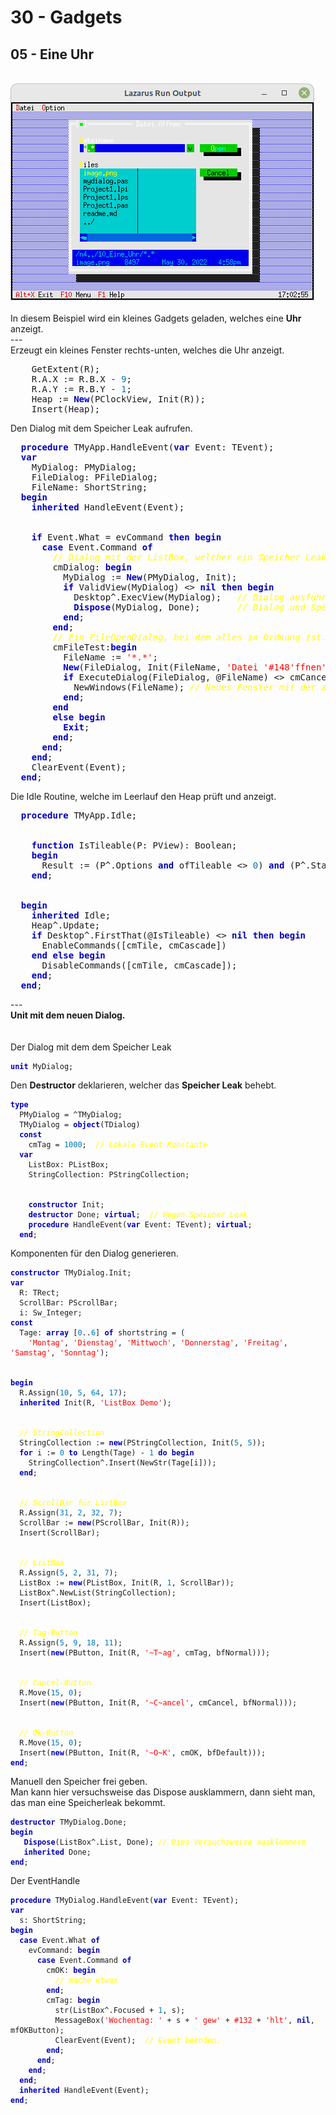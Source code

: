 # 30 - Gadgets
## 05 - Eine Uhr
<br>
<img src="image.png" alt="Selfhtml"><br><br>
In diesem Beispiel wird ein kleines Gadgets geladen, welches eine <b>Uhr</b> anzeigt.<br>
---
<br>
    Erzeugt ein kleines Fenster rechts-unten, welches die Uhr anzeigt.<br>
<pre><code=pascal>    GetExtent(R);
    R.A.X := R.B.X - <font color="#0077BB">9</font>;
    R.A.Y := R.B.Y - <font color="#0077BB">1</font>;
    Heap := <b><font color="0000BB">New</font></b>(PClockView, Init(R));
    Insert(Heap); </code></pre>
Den Dialog mit dem Speicher Leak aufrufen.<br>
<pre><code=pascal>  <b><font color="0000BB">procedure</font></b> TMyApp.HandleEvent(<b><font color="0000BB">var</font></b> Event: TEvent);
  <b><font color="0000BB">var</font></b>
    MyDialog: PMyDialog;
    FileDialog: PFileDialog;
    FileName: ShortString;
  <b><font color="0000BB">begin</font></b>
    <b><font color="0000BB">inherited</font></b> HandleEvent(Event);
<br>
    <b><font color="0000BB">if</font></b> Event.What = evCommand <b><font color="0000BB">then</font></b> <b><font color="0000BB">begin</font></b>
      <b><font color="0000BB">case</font></b> Event.Command <b><font color="0000BB">of</font></b>
        <i><font color="#FFFF00">// Dialog mit der ListBox, welcher ein Speicher Leak hat.</font></i>
        cmDialog: <b><font color="0000BB">begin</font></b>
          MyDialog := <b><font color="0000BB">New</font></b>(PMyDialog, Init);
          <b><font color="0000BB">if</font></b> ValidView(MyDialog) <> <b><font color="0000BB">nil</font></b> <b><font color="0000BB">then</font></b> <b><font color="0000BB">begin</font></b>
            Desktop^.ExecView(MyDialog);   <i><font color="#FFFF00">// Dialog ausführen.</font></i>
            <b><font color="0000BB">Dispose</font></b>(MyDialog, Done);       <i><font color="#FFFF00">// Dialog und Speicher frei geben.</font></i>
          <b><font color="0000BB">end</font></b>;
        <b><font color="0000BB">end</font></b>;
        <i><font color="#FFFF00">// Ein FileOpenDialog, bei dem alles in Ordnung ist.</font></i>
        cmFileTest:<b><font color="0000BB">begin</font></b>
          FileName := <font color="#FF0000">'*.*'</font>;
          <b><font color="0000BB">New</font></b>(FileDialog, Init(FileName, <font color="#FF0000">'Datei '</font><font color="#FF0000">#148</font><font color="#FF0000">'ffnen'</font>, <font color="#FF0000">'~D~ateiname'</font>, fdOpenButton, <font color="#0077BB">1</font>));
          <b><font color="0000BB">if</font></b> ExecuteDialog(FileDialog, @FileName) <> cmCancel <b><font color="0000BB">then</font></b> <b><font color="0000BB">begin</font></b>
            NewWindows(FileName); <i><font color="#FFFF00">// Neues Fenster mit der ausgewählten Datei.</font></i>
          <b><font color="0000BB">end</font></b>;
        <b><font color="0000BB">end</font></b>
        <b><font color="0000BB">else</font></b> <b><font color="0000BB">begin</font></b>
          <b><font color="0000BB">Exit</font></b>;
        <b><font color="0000BB">end</font></b>;
      <b><font color="0000BB">end</font></b>;
    <b><font color="0000BB">end</font></b>;
    ClearEvent(Event);
  <b><font color="0000BB">end</font></b>;</code></pre>
Die Idle Routine, welche im Leerlauf den Heap prüft und anzeigt.<br>
<pre><code=pascal>  <b><font color="0000BB">procedure</font></b> TMyApp.Idle;
<br>
    <b><font color="0000BB">function</font></b> IsTileable(P: PView): Boolean;
    <b><font color="0000BB">begin</font></b>
      Result := (P^.Options <b><font color="0000BB">and</font></b> ofTileable <> <font color="#0077BB">0</font>) <b><font color="0000BB">and</font></b> (P^.State <b><font color="0000BB">and</font></b> sfVisible <> <font color="#0077BB">0</font>);
    <b><font color="0000BB">end</font></b>;
<br>
  <b><font color="0000BB">begin</font></b>
    <b><font color="0000BB">inherited</font></b> Idle;
    Heap^.Update;
    <b><font color="0000BB">if</font></b> Desktop^.FirstThat(@IsTileable) <> <b><font color="0000BB">nil</font></b> <b><font color="0000BB">then</font></b> <b><font color="0000BB">begin</font></b>
      EnableCommands([cmTile, cmCascade])
    <b><font color="0000BB">end</font></b> <b><font color="0000BB">else</font></b> <b><font color="0000BB">begin</font></b>
      DisableCommands([cmTile, cmCascade]);
    <b><font color="0000BB">end</font></b>;
  <b><font color="0000BB">end</font></b>;</code></pre>
---
<br>
<b>Unit mit dem neuen Dialog.</b><br>
<br><br>
Der Dialog mit dem dem Speicher Leak<br>
<pre><code><b><font color="0000BB">unit</font></b> MyDialog;
</code></pre>
Den <b>Destructor</b> deklarieren, welcher das <b>Speicher Leak</b> behebt.<br>
<pre><code><b><font color="0000BB">type</font></b>
  PMyDialog = ^TMyDialog;
  TMyDialog = <b><font color="0000BB">object</font></b>(TDialog)
  <b><font color="0000BB">const</font></b>
    cmTag = <font color="#0077BB">1000</font>;  <i><font color="#FFFF00">// Lokale Event Konstante</font></i>
  <b><font color="0000BB">var</font></b>
    ListBox: PListBox;
    StringCollection: PStringCollection;
<br>
    <b><font color="0000BB">constructor</font></b> Init;
    <b><font color="0000BB">destructor</font></b> Done; <b><font color="0000BB">virtual</font></b>;  <i><font color="#FFFF00">// Wegen Speicher Leak</font></i>
    <b><font color="0000BB">procedure</font></b> HandleEvent(<b><font color="0000BB">var</font></b> Event: TEvent); <b><font color="0000BB">virtual</font></b>;
  <b><font color="0000BB">end</font></b>;
</code></pre>
Komponenten für den Dialog generieren.<br>
<pre><code><b><font color="0000BB">constructor</font></b> TMyDialog.Init;
<b><font color="0000BB">var</font></b>
  R: TRect;
  ScrollBar: PScrollBar;
  i: Sw_Integer;
<b><font color="0000BB">const</font></b>
  Tage: <b><font color="0000BB">array</font></b> [<font color="#0077BB">0</font>..<font color="#0077BB">6</font>] <b><font color="0000BB">of</font></b> shortstring = (
    <font color="#FF0000">'Montag'</font>, <font color="#FF0000">'Dienstag'</font>, <font color="#FF0000">'Mittwoch'</font>, <font color="#FF0000">'Donnerstag'</font>, <font color="#FF0000">'Freitag'</font>, <font color="#FF0000">'Samstag'</font>, <font color="#FF0000">'Sonntag'</font>);
<br>
<b><font color="0000BB">begin</font></b>
  R.Assign(<font color="#0077BB">10</font>, <font color="#0077BB">5</font>, <font color="#0077BB">64</font>, <font color="#0077BB">17</font>);
  <b><font color="0000BB">inherited</font></b> Init(R, <font color="#FF0000">'ListBox Demo'</font>);
<br>
  <i><font color="#FFFF00">// StringCollection</font></i>
  StringCollection := <b><font color="0000BB">new</font></b>(PStringCollection, Init(<font color="#0077BB">5</font>, <font color="#0077BB">5</font>));
  <b><font color="0000BB">for</font></b> i := <font color="#0077BB">0</font> <b><font color="0000BB">to</font></b> Length(Tage) - <font color="#0077BB">1</font> <b><font color="0000BB">do</font></b> <b><font color="0000BB">begin</font></b>
    StringCollection^.Insert(NewStr(Tage[i]));
  <b><font color="0000BB">end</font></b>;
<br>
  <i><font color="#FFFF00">// ScrollBar für ListBox</font></i>
  R.Assign(<font color="#0077BB">31</font>, <font color="#0077BB">2</font>, <font color="#0077BB">32</font>, <font color="#0077BB">7</font>);
  ScrollBar := <b><font color="0000BB">new</font></b>(PScrollBar, Init(R));
  Insert(ScrollBar);
<br>
  <i><font color="#FFFF00">// ListBox</font></i>
  R.Assign(<font color="#0077BB">5</font>, <font color="#0077BB">2</font>, <font color="#0077BB">31</font>, <font color="#0077BB">7</font>);
  ListBox := <b><font color="0000BB">new</font></b>(PListBox, Init(R, <font color="#0077BB">1</font>, ScrollBar));
  ListBox^.NewList(StringCollection);
  Insert(ListBox);
<br>
  <i><font color="#FFFF00">// Tag-Button</font></i>
  R.Assign(<font color="#0077BB">5</font>, <font color="#0077BB">9</font>, <font color="#0077BB">18</font>, <font color="#0077BB">11</font>);
  Insert(<b><font color="0000BB">new</font></b>(PButton, Init(R, <font color="#FF0000">'~T~ag'</font>, cmTag, bfNormal)));
<br>
  <i><font color="#FFFF00">// Cancel-Button</font></i>
  R.Move(<font color="#0077BB">15</font>, <font color="#0077BB">0</font>);
  Insert(<b><font color="0000BB">new</font></b>(PButton, Init(R, <font color="#FF0000">'~C~ancel'</font>, cmCancel, bfNormal)));
<br>
  <i><font color="#FFFF00">// Ok-Button</font></i>
  R.Move(<font color="#0077BB">15</font>, <font color="#0077BB">0</font>);
  Insert(<b><font color="0000BB">new</font></b>(PButton, Init(R, <font color="#FF0000">'~O~K'</font>, cmOK, bfDefault)));
<b><font color="0000BB">end</font></b>;
</code></pre>
Manuell den Speicher frei geben.<br>
Man kann hier versuchsweise das Dispose ausklammern, dann sieht man,<br>
das man eine Speicherleak bekommt.<br>
<pre><code><b><font color="0000BB">destructor</font></b> TMyDialog.Done;
<b><font color="0000BB">begin</font></b>
   <b><font color="0000BB">Dispose</font></b>(ListBox^.List, Done); <i><font color="#FFFF00">// Dies Versuchsweise ausklammern</font></i>
   <b><font color="0000BB">inherited</font></b> Done;
<b><font color="0000BB">end</font></b>;
</code></pre>
Der EventHandle<br>
<pre><code><b><font color="0000BB">procedure</font></b> TMyDialog.HandleEvent(<b><font color="0000BB">var</font></b> Event: TEvent);
<b><font color="0000BB">var</font></b>
  s: ShortString;
<b><font color="0000BB">begin</font></b>
  <b><font color="0000BB">case</font></b> Event.What <b><font color="0000BB">of</font></b>
    evCommand: <b><font color="0000BB">begin</font></b>
      <b><font color="0000BB">case</font></b> Event.Command <b><font color="0000BB">of</font></b>
        cmOK: <b><font color="0000BB">begin</font></b>
          <i><font color="#FFFF00">// mache etwas</font></i>
        <b><font color="0000BB">end</font></b>;
        cmTag: <b><font color="0000BB">begin</font></b>
          str(ListBox^.Focused + <font color="#0077BB">1</font>, s);
          MessageBox(<font color="#FF0000">'Wochentag: '</font> + s + <font color="#FF0000">' gew'</font> + <font color="#FF0000">#132</font> + <font color="#FF0000">'hlt'</font>, <b><font color="0000BB">nil</font></b>, mfOKButton);
          ClearEvent(Event);  <i><font color="#FFFF00">// Event beenden.</font></i>
        <b><font color="0000BB">end</font></b>;
      <b><font color="0000BB">end</font></b>;
    <b><font color="0000BB">end</font></b>;
  <b><font color="0000BB">end</font></b>;
  <b><font color="0000BB">inherited</font></b> HandleEvent(Event);
<b><font color="0000BB">end</font></b>;
</code></pre>
<br>
